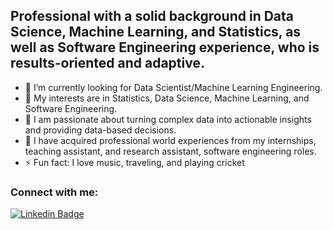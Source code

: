 ## Professional with a solid background in Data Science, Machine Learning, and Statistics, as well as Software Engineering experience, who is results-oriented and adaptive. 

- 🔭 I’m currently looking for Data Scientist/Machine Learning Engineering.
- 🥅 My interests are in Statistics, Data Science, Machine Learning, and Software Engineering.
- 🌱 I am passionate about turning complex data into actionable insights and providing data-based decisions.
- 👯 I have acquired professional world experiences from my internships, teaching assistant,
and research assistant, software engineering roles.
- ⚡ Fun fact: I love music, traveling, and playing cricket


### Connect with me:

[![Linkedin Badge](https://img.shields.io/badge/-robinyuarizona-blue?style=flat-square&logo=Linkedin&logoColor=white&link=https://www.linkedin.com/in/robinyuarizona/)](https://www.linkedin.com/in/robinyuarizona/)

<!---
### Languages and Tools:
[![Python](https://img.shields.io/static/v1?label=&message=Python&color=3C78A9&logo=python&logoColor=FFFFFF)](https://www.python.org/)
[![R](https://img.shields.io/static/v1?label=&message=R&color=3C78A9&logo=R&logoColor=FFFFFF)](https://www.r-project.org/)
-->


<!--- 
![Robin's github stats](https://github-readme-stats.vercel.app/api?username=robinyUArizona&hide=["issues"]&show_icons=true)

![visitors](https://visitor-badge.glitch.me/badge?page_id=robinyUArizona.robinyUArizona)
-->









